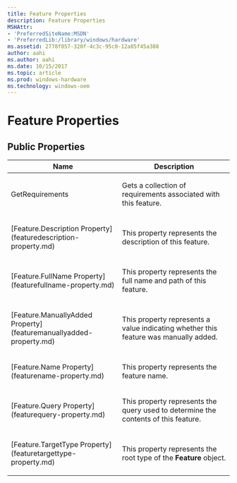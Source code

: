 ```yaml
---
title: Feature Properties
description: Feature Properties
MSHAttr:
- 'PreferredSiteName:MSDN'
- 'PreferredLib:/library/windows/hardware'
ms.assetid: 2778f057-320f-4c3c-95c0-12a85f45a388
author: aahi
ms.author: aahi
ms.date: 10/15/2017
ms.topic: article
ms.prod: windows-hardware
ms.technology: windows-oem
---
```


# Feature Properties


## <span id="Public_Properties"></span><span id="public_properties"></span><span id="PUBLIC_PROPERTIES"></span>Public Properties


<table>
<colgroup>
<col width="50%" />
<col width="50%" />
</colgroup>
<thead>
<tr class="header">
<th>Name</th>
<th>Description</th>
</tr>
</thead>
<tbody>
<tr class="odd">
<td><p>GetRequirements</p></td>
<td><p>Gets a collection of requirements associated with this feature.</p></td>
</tr>
<tr class="even">
<td><p>[Feature.Description Property](featuredescription-property.md)</p></td>
<td><p>This property represents the description of this feature.</p></td>
</tr>
<tr class="odd">
<td><p>[Feature.FullName Property](featurefullname-property.md)</p></td>
<td><p>This property represents the full name and path of this feature.</p></td>
</tr>
<tr class="even">
<td><p>[Feature.ManuallyAdded Property](featuremanuallyadded-property.md)</p></td>
<td><p>This property represents a value indicating whether this feature was manually added.</p></td>
</tr>
<tr class="odd">
<td><p>[Feature.Name Property](featurename-property.md)</p></td>
<td><p>This property represents the feature name.</p></td>
</tr>
<tr class="even">
<td><p>[Feature.Query Property](featurequery-property.md)</p></td>
<td><p>This property represents the query used to determine the contents of this feature.</p></td>
</tr>
<tr class="odd">
<td><p>[Feature.TargetType Property](featuretargettype-property.md)</p></td>
<td><p>This property represents the root type of the <strong>Feature</strong> object.</p></td>
</tr>
</tbody>
</table>

 

 

 






